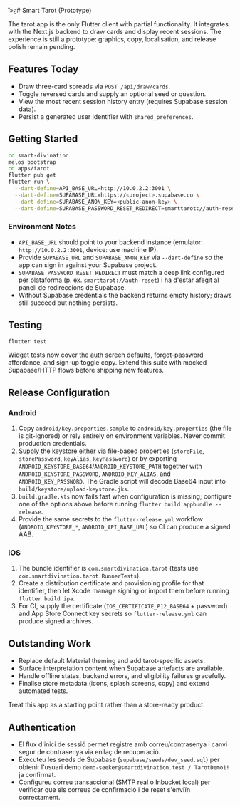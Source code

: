 ï»¿# Smart Tarot (Prototype)

The tarot app is the only Flutter client with partial functionality. It integrates with the Next.js backend to draw cards and display recent sessions. The experience is still a prototype: graphics, copy, localisation, and release polish remain pending.

## Features Today
- Draw three-card spreads via `POST /api/draw/cards`.
- Toggle reversed cards and supply an optional seed or question.
- View the most recent session history entry (requires Supabase session data).
- Persist a generated user identifier with `shared_preferences`.

## Getting Started
```bash
cd smart-divination
melos bootstrap
cd apps/tarot
flutter pub get
flutter run \
  --dart-define=API_BASE_URL=http://10.0.2.2:3001 \
  --dart-define=SUPABASE_URL=https://<project>.supabase.co \
  --dart-define=SUPABASE_ANON_KEY=<public-anon-key> \
  --dart-define=SUPABASE_PASSWORD_RESET_REDIRECT=smarttarot://auth-reset  # ajusteu les claus segons el vostre projecte
```

### Environment Notes
- `API_BASE_URL` should point to your backend instance (emulator: `http://10.0.2.2:3001`, device: use machine IP).
- Provide `SUPABASE_URL` and `SUPABASE_ANON_KEY` via `--dart-define` so the app can sign in against your Supabase project.
- `SUPABASE_PASSWORD_RESET_REDIRECT` must match a deep link configured per plataforma (p. ex. `smarttarot://auth-reset`) i ha d'estar afegit al panell de redireccions de Supabase.
- Without Supabase credentials the backend returns empty history; draws still succeed but nothing persists.

## Testing
```bash
flutter test
```
Widget tests now cover the auth screen defaults, forgot-password affordance, and sign-up toggle copy. Extend this suite with mocked Supabase/HTTP flows before shipping new features.

## Release Configuration

### Android
1. Copy `android/key.properties.sample` to `android/key.properties` (the file is git-ignored) or rely entirely on environment variables. Never commit production credentials.
2. Supply the keystore either via file-based properties (`storeFile`, `storePassword`, `keyAlias`, `keyPassword`) or by exporting `ANDROID_KEYSTORE_BASE64`/`ANDROID_KEYSTORE_PATH` together with `ANDROID_KEYSTORE_PASSWORD`, `ANDROID_KEY_ALIAS`, and `ANDROID_KEY_PASSWORD`. The Gradle script will decode Base64 input into `build/keystore/upload-keystore.jks`.
3. `build.gradle.kts` now fails fast when configuration is missing; configure one of the options above before running `flutter build appbundle --release`.
4. Provide the same secrets to the `flutter-release.yml` workflow (`ANDROID_KEYSTORE_*`, `ANDROID_API_BASE_URL`) so CI can produce a signed AAB.

### iOS
1. The bundle identifier is `com.smartdivination.tarot` (tests use `com.smartdivination.tarot.RunnerTests`).
2. Create a distribution certificate and provisioning profile for that identifier, then let Xcode manage signing or import them before running `flutter build ipa`.
3. For CI, supply the certificate (`IOS_CERTIFICATE_P12_BASE64` + password) and App Store Connect key secrets so `flutter-release.yml` can produce signed archives.

## Outstanding Work
- Replace default Material theming and add tarot-specific assets.
- Surface interpretation content when Supabase artefacts are available.
- Handle offline states, backend errors, and eligibility failures gracefully.
- Finalise store metadata (icons, splash screens, copy) and extend automated tests.

Treat this app as a starting point rather than a store-ready product.

## Authentication
- El flux d'inici de sessió permet registre amb correu/contrasenya i canvi segur de contrasenya via enllaç de recuperació.
- Executeu les seeds de Supabase (`supabase/seeds/dev_seed.sql`) per obtenir l'usuari demo `demo-seeker@smartdivination.test / TarotDemo1!` ja confirmat.
- Configureu correu transaccional (SMTP real o Inbucket local) per verificar que els correus de confirmació i de reset s'enviïn correctament.
